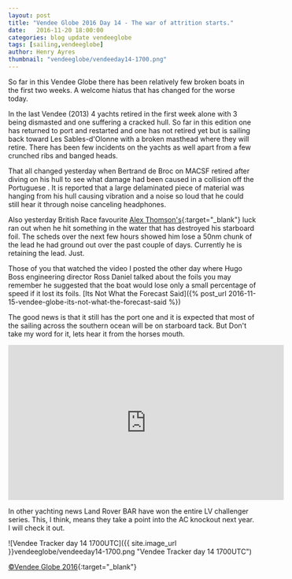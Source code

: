 ```yaml
--- 
layout: post
title: "Vendee Globe 2016 Day 14 - The war of attrition starts."
date:   2016-11-20 18:00:00
categories: blog update vendeeglobe
tags: [sailing,vendeeglobe]
author: Henry Ayres
thumbnail: "vendeeglobe/vendeeday14-1700.png"
--- 
```


So far in this Vendee Globe there has been relatively few broken boats in the first two weeks.
A welcome hiatus that has changed for the worse today.  

In the last Vendee (2013) 4 yachts retired in the first week alone with 3 being dismasted and one suffering a cracked hull.
So far in this edition one has returned to port and restarted and one has not retired yet but is sailing back toward
Les Sables-d'Olonne with a broken masthead where they will retire.  There has been few incidents on the yachts as well
apart from a few crunched ribs and banged heads.

That all changed yesterday when Bertrand de Broc on MACSF retired after diving on his hull to see what damage had
been caused in a collision off the Portuguese .  It is reported that a large delaminated piece of material was hanging from his
hull causing vibration and a noise so loud that he could still hear it through noise canceling headphones.
 
Also yesterday British Race favourite [Alex Thomson's](http://www.alexthomsonracing.com/){:target="_blank"} luck ran out when he hit something in the
water that has destroyed his starboard foil. The scheds over the next few hours showed him lose a 50nm chunk of the lead he had ground out
over the past couple of days.  Currently he is retaining the lead. Just.

Those of you that watched the video I posted the other day where Hugo Boss engineering director
Ross Daniel talked about the foils you may remember he suggested that the boat would lose only a small
percentage of speed if it lost its foils.  [Its Not What the Forecast Said]({% post_url 2016-11-15-vendee-globe-its-not-what-the-forecast-said %})

The good news is that it still has the port one and it is expected that most of the sailing across the southern ocean will be on starboard tack.
But Don't take my word for it, lets hear it from the horses mouth.

<iframe width="560" height="315" src="https://www.youtube.com/embed/WHmueg44Fis" frameborder="0" allowfullscreen></iframe>


In other yachting news Land Rover BAR have won the entire LV challenger series.  This, I think, means they take a point into the AC knockout
next year.  I will check it out.


![Vendee Tracker day 14 1700UTC]({{ site.image_url }}vendeeglobe/vendeeday14-1700.png "Vendee Tracker day 14 1700UTC")

[&copy;Vendee Globe 2016](http://tracking2016.vendeeglobe.org/hp5ip0/){:target="_blank"}
